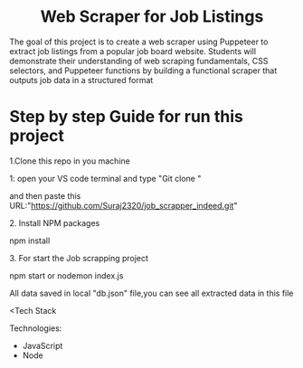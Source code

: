 
<h1 align="center" id="title">Web Scraper for Job Listings</h1>



<p id="description">The goal of this project is to create a web scraper using Puppeteer to extract job listings from a popular job board website. Students will demonstrate their understanding of web scraping fundamentals, CSS selectors, and Puppeteer functions by building a functional scraper that outputs job data in a structured format<br>

<h1>Step by step Guide for run this project</h1>



<p>1.Clone  this repo in you machine</p>

  1: open your VS code terminal and type "Git clone " 

  and then paste this URL:"https://github.com/Suraj2320/job_scrapper_indeed.git"

<p>2. Install NPM packages</p>


npm install 


<p>3. For start the Job scrapping project </p>

npm start or nodemon index.js


All data saved in local "db.json" file,you can see all extracted data in this file 






<Tech Stack

Technologies:
* JavaScript
* Node




